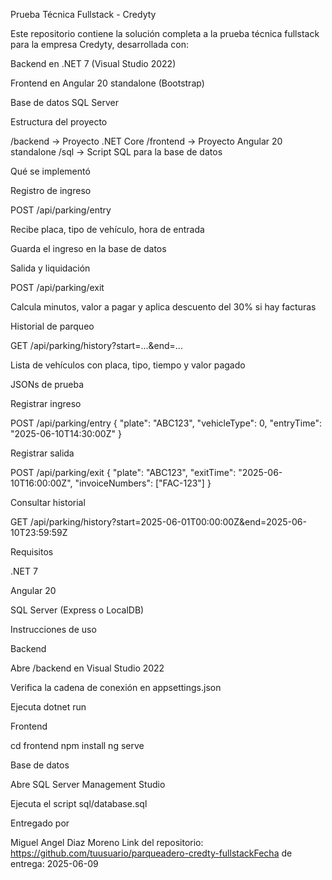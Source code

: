 Prueba Técnica Fullstack - Credyty

Este repositorio contiene la solución completa a la prueba técnica fullstack para la empresa Credyty, desarrollada con:

Backend en .NET 7 (Visual Studio 2022)

Frontend en Angular 20 standalone (Bootstrap)

Base de datos SQL Server

Estructura del proyecto

/backend       → Proyecto .NET Core
/frontend      → Proyecto Angular 20 standalone
/sql           → Script SQL para la base de datos

Qué se implementó

Registro de ingreso

POST /api/parking/entry

Recibe placa, tipo de vehículo, hora de entrada

Guarda el ingreso en la base de datos

Salida y liquidación

POST /api/parking/exit

Calcula minutos, valor a pagar y aplica descuento del 30% si hay facturas

Historial de parqueo

GET /api/parking/history?start=...&end=...

Lista de vehículos con placa, tipo, tiempo y valor pagado

JSONs de prueba

Registrar ingreso

POST /api/parking/entry
{
  "plate": "ABC123",
  "vehicleType": 0,
  "entryTime": "2025-06-10T14:30:00Z"
}

Registrar salida

POST /api/parking/exit
{
  "plate": "ABC123",
  "exitTime": "2025-06-10T16:00:00Z",
  "invoiceNumbers": ["FAC-123"]
}

Consultar historial

GET /api/parking/history?start=2025-06-01T00:00:00Z&end=2025-06-10T23:59:59Z

Requisitos

.NET 7

Angular 20

SQL Server (Express o LocalDB)

Instrucciones de uso

Backend

Abre /backend en Visual Studio 2022

Verifica la cadena de conexión en appsettings.json

Ejecuta dotnet run

Frontend

cd frontend
npm install
ng serve

Base de datos

Abre SQL Server Management Studio

Ejecuta el script sql/database.sql

Entregado por

Miguel Angel Diaz Moreno Link del repositorio: https://github.com/tuusuario/parqueadero-credty-fullstackFecha de entrega: 2025-06-09
